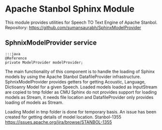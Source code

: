<!--
  Licensed to the Apache Software Foundation (ASF) under one or more
  contributor license agreements.  See the NOTICE file distributed with
  this work for additional information regarding copyright ownership.
  The ASF licenses this file to You under the Apache License, Version 2.0
  (the "License"); you may not use this file except in compliance with
  the License.  You may obtain a copy of the License at

      http://www.apache.org/licenses/LICENSE-2.0

  Unless required by applicable law or agreed to in writing, software
  distributed under the License is distributed on an "AS IS" BASIS,
  WITHOUT WARRANTIES OR CONDITIONS OF ANY KIND, either express or implied.
  See the License for the specific language governing permissions and
  limitations under the License.
-->

# Apache Stanbol Sphinx Module  

This module provides utilities for Speech TO Text Engine of Apache Stanbol.
Repository: https://github.com/sumansaurabh/SphinxModelProvider

## SphnixModelProvider service
    :::java
    @Reference
    private ModelProvider modelProvider;

The main functionality of this component is to handle the loading of Sphinx models by using the Apache Stanbol DatafileProvider infrastructure.
SphnixModelProvider provides getters for getting Acoustic, Language, Dictioanry Model for a given Speech. Loaded models loaded as InputStream are copied to tmp folder as CMU Sphinx do not provides support for loading models as Stream, it needs file location and DatafileProvider only provides loading of models as Stream.

Loading Model in tmp folder is done for temporary basis. An issue has been created for getting details of model location. 
Stanbol-1355 https://issues.apache.org/jira/browse/STANBOL-1355 
